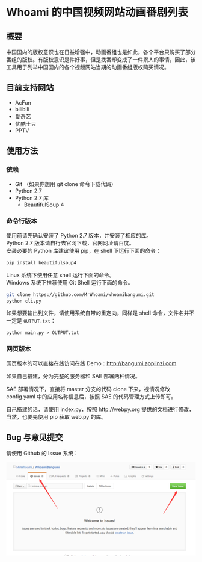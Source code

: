 # Whoami 的中国视频网站动画番剧列表

## 概要
中国国内的版权意识也在日益增强中，动画番组也是如此，各个平台只购买了部分番组的版权。有版权意识是件好事，但是找番却变成了一件累人的事情，因此，该工具用于列举中国国内的各个视频网站当期的动画番组版权购买情况。

## 目前支持网站
* AcFun
* bilibili
* 爱奇艺
* 优酷土豆
* PPTV

## 使用方法

### 依赖
* Git （如果你想用 git clone 命令下载代码）
* Python 2.7
* Python 2.7 库
    * BeautifulSoup 4

### 命令行版本
使用前请先确认安装了 Python 2.7 版本，并安装了相应的库。  
Python 2.7 版本请自行去官网下载，官网网址请百度。  
安装必要的 Python 库建议使用 pip，在 shell 下运行下面的命令：

```bash
pip install beautifulsoup4
```

Linux 系统下使用任意 shell 运行下面的命令。  
Windows 系统下推荐使用 Git Shell 运行下面的命令。

```bash
git clone https://github.com/MrWhoami/whoamibangumi.git
python cli.py
```

如果想要输出到文件，请使用系统自带的重定向，同样是 shell 命令，文件名并不一定是 `OUTPUT.txt`：

```
python main.py > OUTPUT.txt
```

### 网页版本
网页版本的可以直接在线访问在线 Demo：<http://bangumi.applinzi.com>

如果自己搭建，分为完整的服务器和 SAE 部署两种情况。

SAE 部署情况下，直接将 master 分支的代码 clone 下来，视情况修改 config.yaml 中的应用名称信息后，按照 SAE 的代码管理方式上传即可。

自己搭建的话，请使用 index.py，按照 <http://webpy.org> 提供的文档进行修改，当然，也要先使用 pip 获取 web.py 的库。

## Bug 与意见提交
请使用 Github 的 Issue 系统：

![issue](static/issue.png)
